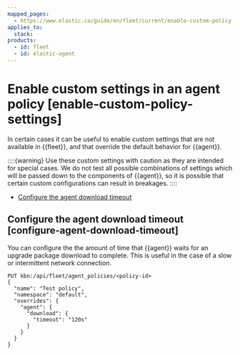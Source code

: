 ```yaml
---
mapped_pages:
  - https://www.elastic.co/guide/en/fleet/current/enable-custom-policy-settings.html
applies_to:
  stack:
products:
  - id: fleet
  - id: elastic-agent
---
```


# Enable custom settings in an agent policy [enable-custom-policy-settings]

In certain cases it can be useful to enable custom settings that are not available in {{fleet}}, and that override the default behavior for {{agent}}.

::::{warning}
Use these custom settings with caution as they are intended for special cases. We do not test all possible combinations of settings which will be passed down to the components of {{agent}}, so it is possible that certain custom configurations can result in breakages.
::::


* [Configure the agent download timeout](#configure-agent-download-timeout)


## Configure the agent download timeout [configure-agent-download-timeout]

You can configure the the amount of time that {{agent}} waits for an upgrade package download to complete. This is useful in the case of a slow or intermittent network connection.

```shell
PUT kbn:/api/fleet/agent_policies/<policy-id>
{
  "name": "Test policy",
  "namespace": "default",
  "overrides": {
    "agent": {
      "download": {
        "timeout": "120s"
      }
    }
  }
}
```

